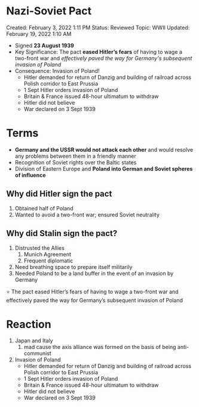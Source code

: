 # Nazi-Soviet Pact

Created: February 3, 2022 1:11 PM
Status: Reviewed
Topic: WWII
Updated: February 19, 2022 1:10 AM

- Signed **23 August 1939**
- Key Significance: The pact **eased Hitler’s fears** of having to wage a two-front war and *effectively paved the way for Germany's subsequent invasion of Poland*
- Consequence: Invasion of Poland!
    - Hitler demanded for return of Danzig and building of railroad across Polish corridor to East Prussia
    - 1 Sept Hitler orders invasion of Poland
    - Britain & France issued 48-hour ultimatum to withdraw
    - Hitler did not believe
    - War declared on 3 Sept 1939

# Terms

- **Germany and the USSR would not attack each other** and would resolve any problems between them in a friendly manner
- Recognition of Soviet rights over the Baltic states
- Division of Eastern Europe and **Poland into German and Soviet spheres of influence**

## Why did Hitler sign the pact

1. Obtained half of Poland
2. Wanted to avoid a two-front war; ensured Soviet neutrality

## Why did Stalin sign the pact?

1. Distrusted the Allies
    1. Munich Agreement
    2. Frequent diplomatic
2. Need breathing space to prepare itself militarily
3. Needed Poland to be a land buffer in the event of an invasion by Germany

<aside>
⭐  The pact eased Hitler’s fears of having to wage a two-front war and effectively paved the way for Germany’s subsequent invasion of Poland

</aside>

# Reaction

1. Japan and Italy
    1. mad cause the axis alliance was formed on the basis of being anti-communist
2. Invasion of Poland
    - Hitler demanded for return of Danzig and building of railroad across Polish corridor to East Prussia
    - 1 Sept Hitler orders invasion of Poland
    - Britain & France issued 48-hour ultimatum to withdraw
    - Hitler did not believe
    - War declared on 3 Sept 1939
